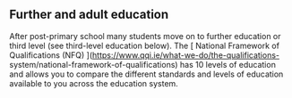 ##  Further and adult education

After post-primary school many students move on to further education or third
level (see third-level education below). The [ National Framework of
Qualifications (NFQ) ](https://www.qqi.ie/what-we-do/the-qualifications-
system/national-framework-of-qualifications) has 10 levels of education and
allows you to compare the different standards and levels of education
available to you across the education system.
